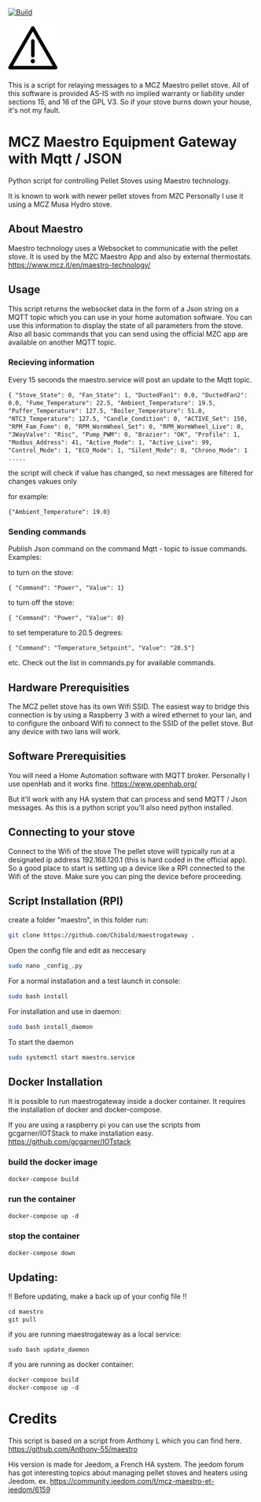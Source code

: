 [![Build](https://github.com/Chibald/MaestroGateway/workflows/Build/badge.svg)](https://github.com/Chibald/MaestroGateway/workflows/Build)

![Warning](https://github.com/Chibald/maestrogateway/blob/master/docs/disclaimer.png)


This is a script for relaying messages to a MCZ Maestro pellet stove. All of this software is provided AS-IS with no implied warranty or liability under sections 15, and 16 of the GPL V3. So if your stove burns down your house, it's not my fault.

# MCZ Maestro Equipment Gateway with Mqtt / JSON
Python script for controlling Pellet Stoves using Maestro technology.

It is known to work with newer pellet stoves from MZC
Personally I use it using a MCZ Musa Hydro stove.

## About Maestro
Maestro technology uses a Websocket to communicatie with the pellet stove. It is used by the MZC Maestro App and also by external thermostats.
https://www.mcz.it/en/maestro-technology/

## Usage
This script returns the websocket data in the form of a Json string on a MQTT topic which you can use in your home automation  software. You can use this information to display the state of all parameters from the stove.
Also all basic commands that you can send using the official MZC app are available on another MQTT topic.

### Recieving information
Every 15 seconds the maestro.service will post an update to the Mqtt topic.

```
{ "Stove_State": 0, "Fan_State": 1, "DuctedFan1": 0.0, "DuctedFan2": 0.0, "Fume_Temperature": 22.5, "Ambient_Temperature": 19.5, "Puffer_Temperature": 127.5, "Boiler_Temperature": 51.0, "NTC3_Temperature": 127.5, "Candle_Condition": 0, "ACTIVE_Set": 150, "RPM_Fam_Fume": 0, "RPM_WormWheel_Set": 0, "RPM_WormWheel_Live": 0, "3WayValve": "Risc", "Pump_PWM": 0, "Brazier": "OK", "Profile": 1, "Modbus_Address": 41, "Active_Mode": 1, "Active_Live": 99, "Control_Mode": 1, "ECO_Mode": 1, "Silent_Mode": 0, "Chrono_Mode": 1 
.....
```
the script will check if value has changed, so next messages are filtered for changes vakues only

for example:
```
{"Ambient_Temperature": 19.0}
```

### Sending commands
Publish Json command on the command Mqtt - topic to issue commands.
Examples:

to turn on the stove:
```
{ "Command": "Power", "Value": 1}
```

to turn off the stove:
```
{ "Command": "Power", "Value": 0}
```

to set temperature to 20.5 degrees:
```
{ "Command": "Temperature_Setpoint", "Value": "20.5"}
```

etc.
Check out the list in commands.py for available commands.


## Hardware Prerequisities
The MCZ pellet stove has its own Wifi SSID. The easiest way to bridge this connection is by using a Raspberry 3 with a wired ethernet to your lan, and to configure the onboard Wifi to connect to the SSID of the pellet stove. But any device with two lans will work.

## Software Prerequisities
You will need a Home Automation software with MQTT broker. Personally I use openHab and it works fine. 
https://www.openhab.org/

But it'll work with any HA system that can process and send MQTT / Json messages.
As this is a python script you'll also need python installed.

## Connecting to your stove
Connect to the Wifi of the stove
The pellet stove willl typically run at a designated ip address 192.168.120.1 (this is hard coded in the official app).
So a good place to start is setting up a device like a RPI connected to the Wifi of the stove.
Make sure you can ping the device before proceeding.

## Script Installation (RPI) 
create a folder "maestro", in this folder run:

```sh
git clone https://github.com/Chibald/maestrogateway .
```

Open the config file and edit as neccesary
```sh
sudo nano _config_.py
```

For a normal installation and a test launch in console:
```sh
sudo bash install
```

For installation and use in daemon:
```sh
sudo bash install_daemon
```

To start the daemon
```sh
sudo systemctl start maestro.service
```

## Docker Installation
It is possible to run maestrogateway inside a docker container. It requires the installation of docker and docker-compose. 

If you are using a raspberry pi you can use the scripts from gcgarner/IOTStack to make installation easy.
https://github.com/gcgarner/IOTstack

### build the docker image
```
docker-compose build
```

### run the container 
```
docker-compose up -d
```

### stop the container
```
docker-compose down
```

## Updating:
!! Before updating, make a back up of your config file !!

```
cd maestro
git pull
```

if you are running maestrogateway as a local service:

```
sudo bash update_daemon
```

if you are running as docker container:

```
docker-compose build
docker-compose up -d
```

# Credits
This script is based on a script from Anthony L which you can find here.
https://github.com/Anthony-55/maestro

His version is made for Jeedom, a French HA system. The jeedom forum has got interesting topics about managing pellet stoves and heaters using Jeedom. ex.
https://community.jeedom.com/t/mcz-maestro-et-jeedom/6159
